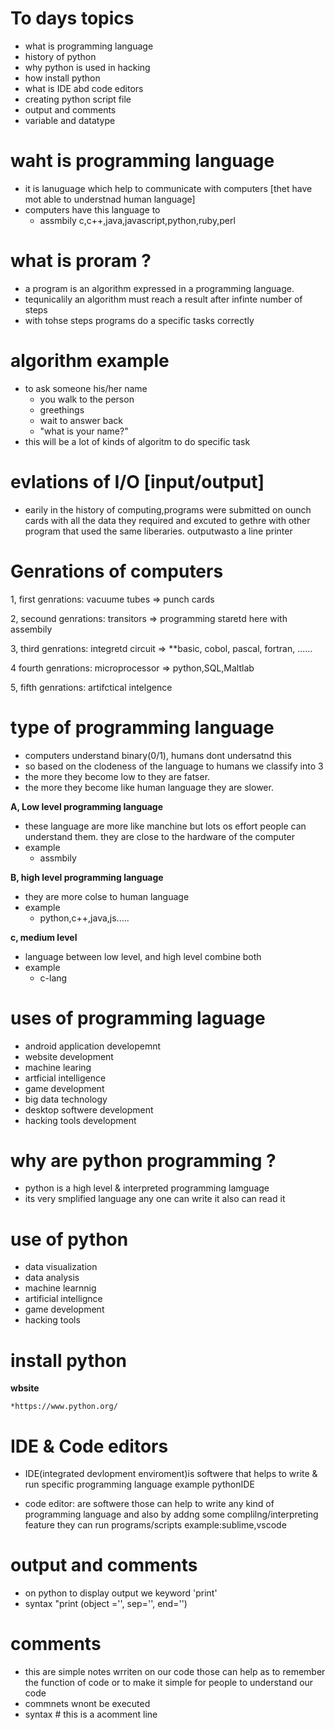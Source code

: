 # To days topics 

* what is programming language 
* history of python 
* why python is used in hacking 
* how install python 
* what is IDE abd code editors 
* creating python script file 
* output and comments 
* variable and datatype 


# waht is programming language

* it is lanuguage which help to communicate with computers [thet have mot able to understnad human language]
* computers have this language to 
    * assmbily c,c++,java,javascript,python,ruby,perl

# what is proram ?

* a program is an algorithm expressed in a programming language.
* tequnicalily an algorithm must reach a result after infinte number of steps
* with tohse steps programs do a specific tasks correctly

# algorithm example 

* to ask someone his/her name
    * you walk to the person 
    * greethings 
    * wait to answer back
    * "what is your name?"
* this will be a lot of kinds of algoritm to do specific task

# evlations of I/O [input/output]

* earily in the history of computing,programs were submitted on ounch cards with all the data they required and excuted to gethre with other program that used the same liberaries. outputwasto a line printer

# Genrations of computers 

1, first genrations: vacuume tubes => punch cards 

2, secound genrations: transitors => programming staretd here with assembily 

3, third genrations: integretd circuit => **basic, cobol, pascal, fortran, ......

4 fourth genrations: microprocessor => python,SQL,Maltlab

5, fifth genrations: artifctical intelgence 


# type of programming language 

* computers understand binary(0/1), humans dont undersatnd this 
* so based on the clodeness of the language to humans we classify into 3
* the more they become low to they are fatser.
* the more they become like human language they are slower.

**A, Low level programming language** 

* these language are more like manchine but lots os effort people can understand them. they are close to the hardware of the computer 
* example
    * assmbily 

**B, high level programming language**

* they are more colse to human language 
* example 
    * python,c++,java,js.....

**c, medium level** 

* language between low level, and high level combine both 
* example 
    * c-lang 


# uses of programming laguage 

* android application developemnt 
* website development 
* machine learing 
* artficial intelligence 
* game development 
* big data technology 
* desktop softwere development 
* hacking tools development 

# why are python programming ?

* python is a high level & interpreted programming lamguage 
* its very smplified language any one can write it also can read it

# use of python 


* data visualization 
* data analysis
* machine learnnig 
* artificial intellignce 
* game development 
* hacking tools

# install python 

**wbsite** 

    *https://www.python.org/

# IDE & Code editors

* IDE(integrated devlopment enviroment)is softwere that helps to write & run specific programming language example pythonIDE

* code editor: are softwere those can help to write any kind of programming language and also by addng some complilng/interpreting feature they can run programs/scripts example:sublime,vscode

# output and comments 

* on python to display output we keyword 'print'
* syntax "print (object ='', sep='', end='')



# comments

* this are simple notes wrriten on our code those can help as to remember the function of code or to make it simple for people to understand our code 
* commnets wnont be executed 
* syntax # this is a acomment line 
